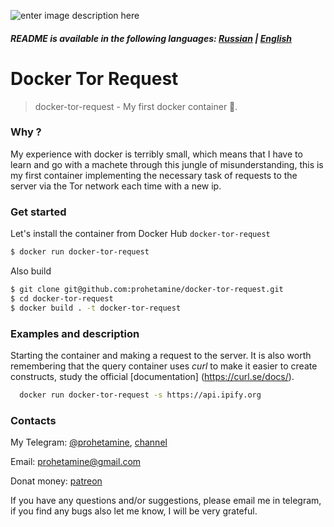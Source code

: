 ![enter image description here](https://github.com/prohetamine/docker-tor-request/blob/main/media/logo.png)

##### README is available in the following languages: [Russian](https://github.com/prohetamine/docker-tor-request/blob/main/README/russian.md) | [English](https://github.com/prohetamine/docker-tor-request/blob/main/README.md)


# <a>Docker Tor Request</a>

> docker-tor-request - My first docker container 🐳.

### Why ?
My experience with docker is terribly small, which means that I have to learn and go with a machete through this jungle of misunderstanding, this is my first container implementing the necessary task of requests to the server via the Tor network each time with a new ip.

### Get started

Let's install the container from Docker Hub ```docker-tor-request```

```sh
$ docker run docker-tor-request
```

Also build

```sh
$ git clone git@github.com:prohetamine/docker-tor-request.git
$ cd docker-tor-request
$ docker build . -t docker-tor-request
```

### Examples and description

Starting the container and making a request to the server. It is also worth remembering that the query container uses _curl_ to make it easier to create constructs, study the official [documentation] (https://curl.se/docs/).

```sh
  docker run docker-tor-request -s https://api.ipify.org
```

### Contacts

My Telegram: [@prohetamine](https://t.me/prohetamine), [channel](https://t.me/prohetamines)

Email: prohetamine@gmail.com

Donat money: [patreon](https://www.patreon.com/prohetamine)

If you have any questions and/or suggestions, please email me in telegram, if you find any bugs also let me know, I will be very grateful.
